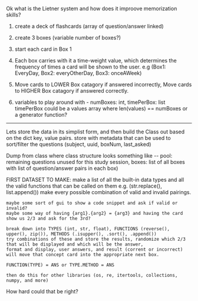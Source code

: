 Ok what is the Lietner system and how does it improove memorization skills?

1. create a deck of flashcards (array of question/answer linked)
2. create 3 boxes (variable number of boxes?)
3. start each card in Box 1

4. Each box carries with it a time-weight value, which determines the frequency of times a card will be shown to the user.
	e.g (Box1: EveryDay, Box2: everyOtherDay, Box3: onceAWeek)

5. Move cards to LOWER Box catagory if answered incorrectly, Move cards to HIGHER Box catagory if answered correctly.

6. variables to play around with - numBoxes: int, timePerBox: list 
	timePerBox could be a values array where len(values) == numBoxes or a generator function?  


----


Lets store the data in its simplist form, and then build the Class out based on the dict key, value pairs.
store with metadata that can be used to sort/filter the questions (subject, uuid, boxNum, last_asked)

Dump from class where class structure looks something like -- pool: remaining questions unused for this study session, boxes: list of all boxes with list of question/answer pairs in each box)


FIRST DATASET TO MAKE:
	make a list of all the built-in data types and all the valid functions that can be called on them e.g. (str.replace(), list.append())
	make every possible combination of valid and invalid pairings.


	maybe some sort of gui to show a code snippet and ask if valid or invalid?
	maybe some way of having {arg1}.{arg2} = {arg3} and having the card show us 2/3 and ask for the 3rd?
	
	break down into TYPES (int, str, float), FUNCTIONS (reverse(), upper(), zip()), METHODS (.isupper(), .sort(), .append())
	try combinations of these and store the results, randomize which 2/3 that will be displayed and which will be the answer, 
	format and display, user answers, and result (corrent or incorrect) will move that concept card into the appropriate next box.

	FUNCTION(TYPE) = ANS or TYPE.METHOD = ANS

	then do this for other libraries (os, re, itertools, collections, numpy, and more)

How hard could that be right?

